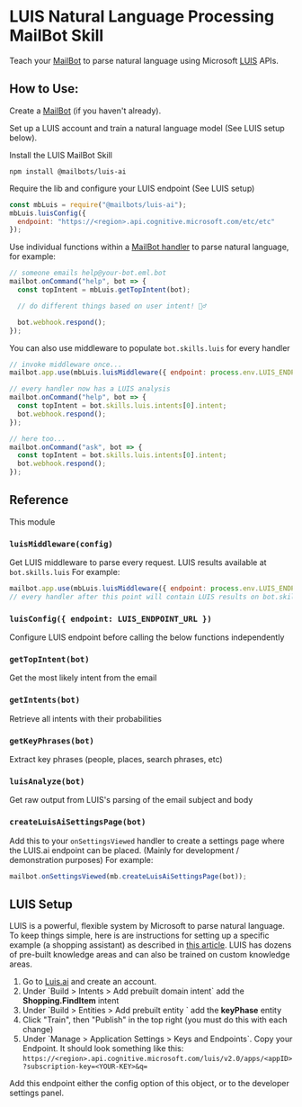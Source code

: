 # LUIS Natural Language Processing MailBot Skill

Teach your [MailBot](https://www.mailbots.com) to parse natural language using Microsoft [LUIS](https://luis.ai) APIs.

## How to Use:

Create a [MailBot](https://www.mailbots.com/) (if you haven't already).

Set up a LUIS account and train a natural language model (See LUIS setup below).

Install the LUIS MailBot Skill

`npm install @mailbots/luis-ai`

Require the lib and configure your LUIS endpoint (See LUIS setup)

```javascript
const mbLuis = require("@mailbots/luis-ai");
mbLuis.luisConfig({
  endpoint: "https://<region>.api.cognitive.microsoft.com/etc/etc"
});
```

Use individual functions within a [MailBot handler](https://github.com/mailbots/mailbots#handlers) to parse natural language, for example:

```javascript
// someone emails help@your-bot.eml.bot
mailbot.onCommand("help", bot => {
  const topIntent = mbLuis.getTopIntent(bot);

  // do different things based on user intent! 🧙‍♂️

  bot.webhook.respond();
});
```

You can also use middleware to populate `bot.skills.luis` for every handler

```javascript
// invoke middleware once...
mailbot.app.use(mbLuis.luisMiddleware({ endpoint: process.env.LUIS_ENDPOINT }));

// every handler now has a LUIS analysis
mailbot.onCommand("help", bot => {
  const topIntent = bot.skills.luis.intents[0].intent;
  bot.webhook.respond();
});

// here too...
mailbot.onCommand("ask", bot => {
  const topIntent = bot.skills.luis.intents[0].intent;
  bot.webhook.respond();
});
```

## Reference

This module

### `luisMiddleware(config)`

Get LUIS middleware to parse every request. LUIS results available at `bot.skills.luis` For example:

```javascript
mailbot.app.use(mbLuis.luisMiddleware({ endpoint: process.env.LUIS_ENDPOINT }));
// every handler after this point will contain LUIS results on bot.skills.luis
```

### `luisConfig({ endpoint: LUIS_ENDPOINT_URL })`

Configure LUIS endpoint before calling the below functions independently

### `getTopIntent(bot)`

Get the most likely intent from the email

### `getIntents(bot)`

Retrieve all intents with their probabilities

### `getKeyPhrases(bot)`

Extract key phrases (people, places, search phrases, etc)

### `luisAnalyze(bot)`

Get raw output from LUIS's parsing of the email subject and body

### `createLuisAiSettingsPage(bot)`

Add this to your `onSettingsViewed` handler to create a settings page where the LUIS.ai endpoint can be placed. (Mainly for development / demonstration purposes) For example:

```javascript
mailbot.onSettingsViewed(mb.createLuisAiSettingsPage(bot));
```

## LUIS Setup

LUIS is a powerful, flexible system by Microsoft to parse natural language. To keep things simple, here is are instructions for setting up a specific example (a shopping assistant) as described in [this article](#). LUIS has dozens of pre-built knowledge areas and can also be trained on custom knowledge areas.

1. Go to [Luis.ai](https://www.luis.ai) and create an account.
1. Under \`Build > Intents > Add prebuilt domain intent\` add the **Shopping.FindItem** intent
1. Under \`Build > Entities > Add prebuilt entity \` add the **keyPhase** entity
1. Click "Train", then "Publish" in the top right (you must do this with each change)
1. Under \`Manage > Application Settings > Keys and Endpoints\`. Copy your Endpoint. It should look something like this: `https://<region>.api.cognitive.microsoft.com/luis/v2.0/apps/<appID>?subscription-key=<YOUR-KEY>&q=`

Add this endpoint either the config option of this object, or to the developer settings panel.
